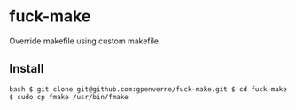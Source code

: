 # fuck-make
Override makefile using custom makefile.


## Install
``bash
$ git clone git@github.com:gpenverne/fuck-make.git
$ cd fuck-make
$ sudo cp fmake /usr/bin/fmake
``
